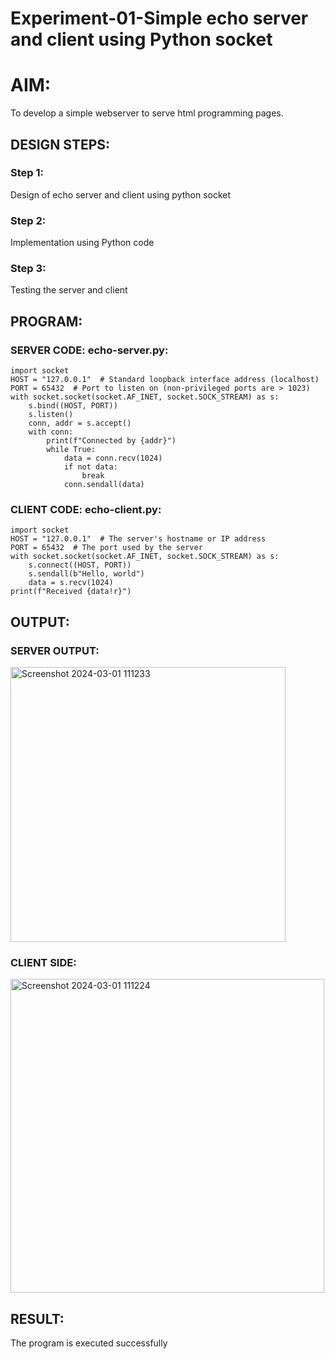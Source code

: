 # Experiment-01-Simple echo server and client using Python socket

# AIM:
To develop a simple webserver to serve html programming pages.

## DESIGN STEPS:

### Step 1:

Design of echo server and client using python socket

### Step 2:

Implementation using Python code

### Step 3:

Testing the server and client 

## PROGRAM:
### SERVER CODE: echo-server.py:
```
import socket
HOST = "127.0.0.1"  # Standard loopback interface address (localhost)
PORT = 65432  # Port to listen on (non-privileged ports are > 1023)
with socket.socket(socket.AF_INET, socket.SOCK_STREAM) as s:
    s.bind((HOST, PORT))
    s.listen()
    conn, addr = s.accept()
    with conn:
        print(f"Connected by {addr}")
        while True:
            data = conn.recv(1024)
            if not data:
                break
            conn.sendall(data)
```

### CLIENT CODE: echo-client.py:
```
import socket
HOST = "127.0.0.1"  # The server's hostname or IP address
PORT = 65432  # The port used by the server
with socket.socket(socket.AF_INET, socket.SOCK_STREAM) as s:
    s.connect((HOST, PORT))
    s.sendall(b"Hello, world")
    data = s.recv(1024)
print(f"Received {data!r}")
```

## OUTPUT:
### SERVER OUTPUT:
<img width="440" alt="Screenshot 2024-03-01 111233" src="https://github.com/KumaravelIT/Echoserver/assets/117756569/456237b9-f8e7-4829-9ec3-28ae66f547e4">


### CLIENT SIDE:
<img width="502" alt="Screenshot 2024-03-01 111224" src="https://github.com/KumaravelIT/Echoserver/assets/117756569/1bb50311-84a4-448a-9d2e-eb3bc82b1551">



## RESULT:
The program is executed successfully
